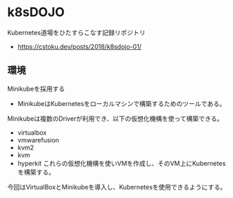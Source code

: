 # k8sDOJO
Kubernetes道場をひたすらこなす記録リポジトリ
- https://cstoku.dev/posts/2018/k8sdojo-01/

## 環境
Minikubeを採用する
- MinikubeはKubernetesをローカルマシンで構築するためのツールである。

Minikubeは複数のDriverが利用でき、以下の仮想化機構を使って構築できる。
- virtualbox
- vmwarefusion
- kvm2
- kvm
- hyperkit
これらの仮想化機構を使いVMを作成し、そのVM上にKubernetesを構築する。

今回はVirtualBoxとMinikubeを導入し、Kubernetesを使用できるようにする。